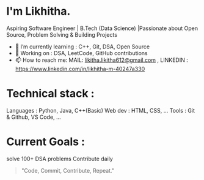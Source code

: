 # I'm Likhitha.
Aspiring Software Engineer |  B.Tech (Data Science) |Passionate about Open Source, Problem Solving & Building Projects
- 🌱 I’m currently learning : C++, Git, DSA, Open Source
- 💼 Working on : DSA, LeetCode, GitHub contributions
- 📫 How to reach me:
MAIL: likitha.likitha612@gmail.com ,
LINKEDIN : https://www.linkedin.com/in/likhitha-m-40247a330
# Technical stack :
Languages : Python, Java, C++(Basic)
Web dev : HTML, CSS, ...
Tools : Git & Github, VS Code, ...
# Current Goals :
solve 100+ DSA problems
Contribute daily
> "Code, Commit, Contribute, Repeat."
